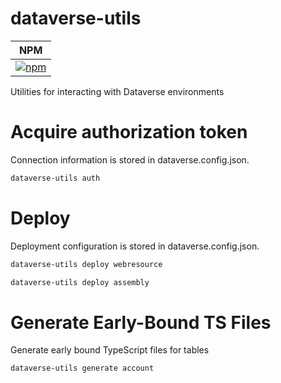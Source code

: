 # dataverse-utils
| NPM |
| --- |
| [![npm](https://img.shields.io/npm/v/dataverse-utils.svg?style=flat-square)](https://www.npmjs.com/package/dataverse-utils) |

Utilities for interacting with Dataverse environments

# Acquire authorization token

Connection information is stored in dataverse.config.json.

```sh
dataverse-utils auth
```

# Deploy

Deployment configuration is stored in dataverse.config.json.

```sh
dataverse-utils deploy webresource

dataverse-utils deploy assembly
```

# Generate Early-Bound TS Files

Generate early bound TypeScript files for tables

```sh
dataverse-utils generate account
```
